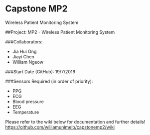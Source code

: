 # Capstone MP2
Wireless Patient Monitoring System

##Project: MP2 - Wireless Patient Monitoring System

###Collaborators: 
- Jia Hui Ong
- Jiayi Chen
- William Ngeow

###Start Date (GitHub): 19/7/2016

###Sensors Required (in order of priority): 
- PPG
- ECG
- Blood pressure
- EEG
- Temperature



Please refer to the wiki below for documentation and further details!  
https://github.com/williamunimelb/capstonemp2/wiki
